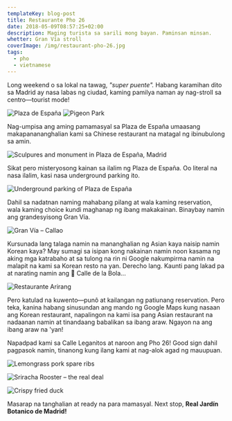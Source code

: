 ```yaml
---
templateKey: blog-post
title: Restaurante Pho 26
date: 2018-05-09T08:57:25+02:00
description: Maging turista sa sarili mong bayan. Paminsan minsan.
whetter: Gran Vía stroll
coverImage: /img/restaurant-pho-26.jpg
tags:
  - pho
  - vietnamese
---
```

Long weekend o sa lokal na tawag, _"super puente"._ Habang karamihan dito sa Madrid ay nasa labas ng ciudad, kaming pamilya naman ay nag-stroll sa centro—tourist mode!

![Plaza de España](/img/fountain-pza-españa.jpg)
![Pigeon Park](/img/pigeons-feeding.jpg)

Nag-umpisa ang aming pamamasyal sa Plaza de España umaasang makapanananghalian kami sa Chinese restaurant na matagal ng ibinubulong sa amin.

![Sculpures and monument in Plaza de España, Madrid](/img/monument-pza-espanya.jpg)

Sikat pero misteryosong kainan sa ilalim ng Plaza de España. Oo literal na nasa ilalim, kasi nasa underground parking ito.

![Underground parking of Plaza de España](/img/underground-pza-spain.jpg)

Dahil sa nadatnan naming mahabang pilang at wala kaming reservation, wala kaming choice kundi maghanap ng ibang makakainan. Binaybay namin ang grandesyisong Gran Vía.

![Gran Vía – Callao](/img/gran-via-callao.jpg)

Kursunada lang talaga namin na mananghalian ng Asian kaya naisip namin Korean kaya? May sumagi sa isipan kong nakainan namin noon kasama ng aking mga katrabaho at sa tulong na rin ni Google nakumpirma namin na malapit na kami sa Korean resto na yan. Derecho lang. Kaunti pang lakad pa at narating namin ang 📍 Calle de la Bola...

![Restaurante Arirang](/img/restaurante-arirang.jpg)

Pero katulad na kuwento—punô at kailangan ng patiunang reservation. Pero teka, kanina habang sinusundan ang mando ng Google Maps kung nasaan ang Korean restaurant, napalingon na kami isa pang Asian restaurant na nadaanan namin at tinandaang babalikan sa ibang araw. Ngayon na ang ibang araw na 'yan!

Napadpad kami sa Calle Leganitos at naroon ang Pho 26! Good sign dahil pagpasok namin, tinanong kung ilang kami at nag-alok agad ng mauupuan.

![Lemongrass pork spare ribs](/img/pork-ribs-lemongrass.jpg)

![Sriracha Rooster – the real deal](/img/sriracha-rooster.jpg)

![Crispy fried duck](/img/fried-duck.jpg)

Masarap na tanghalian at ready na para mamasyal. Next stop, **Real Jardín Botanico de Madrid!**
